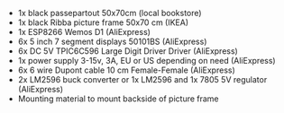 - 1x black passepartout 50x70cm (local bookstore)
- 1x black Ribba picture frame 50x70 cm (IKEA)
- 1x ESP8266 Wemos D1 (AliExpress)
- 6x 5 inch 7 segment displays 50101BS (AliExpress)
- 6x DC 5V TPIC6C596 Large Digit Driver Driver (AliExpress)
- 1x power supply 3-15v, 3A, EU or US depending on need (AliExpress)
- 6x 6 wire Dupont cable 10 cm Female-Female (AliExpress)
- 2x LM2596 buck converter  or 1x LM2596 and 1x 7805 5V regulator (AliExpress)
- Mounting material to mount backside of picture frame
